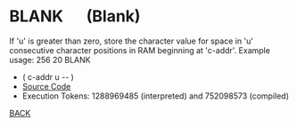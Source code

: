 # BLANK &emsp; (Blank)
If 'u' is greater than zero, store the character value for space in 'u' consecutive character positions in RAM beginning at 'c-addr'. Example usage: 256 20 BLANK
* ( c-addr u -- )
* [Source Code](../words/shando/Blank.cs)
* Execution Tokens: 1288969485 (interpreted) and 752098573 (compiled)


[BACK](builtins.md#Blank)
